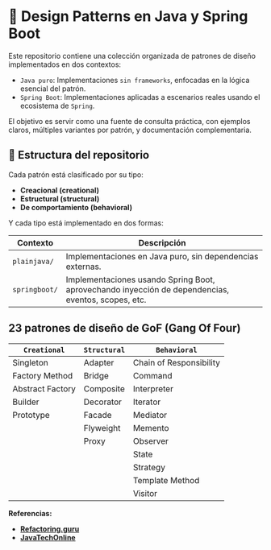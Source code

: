 # 🧠 Design Patterns en Java y Spring Boot

Este repositorio contiene una colección organizada de patrones de diseño implementados en dos contextos:

- `Java puro`: Implementaciones `sin frameworks`, enfocadas en la lógica esencial del patrón.
- `Spring Boot`: Implementaciones aplicadas a escenarios reales usando el ecosistema de `Spring`.

El objetivo es servir como una fuente de consulta práctica, con ejemplos claros, múltiples variantes por patrón, y
documentación complementaria.

## 📂 Estructura del repositorio

Cada patrón está clasificado por su tipo:

- **Creacional (creational)**
- **Estructural (structural)**
- **De comportamiento (behavioral)**

Y cada tipo está implementado en dos formas:

| Contexto      | Descripción                                                                                        |
|---------------|----------------------------------------------------------------------------------------------------|
| `plainjava/`  | Implementaciones en Java puro, sin dependencias externas.                                          |
| `springboot/` | Implementaciones usando Spring Boot, aprovechando inyección de dependencias, eventos, scopes, etc. |

## 23 patrones de diseño de GoF (Gang Of Four)

| `Creational`     | `Structural` | `Behavioral`            |
|------------------|--------------|-------------------------|
| Singleton        | Adapter      | Chain of Responsibility |
| Factory Method   | Bridge       | Command                 |
| Abstract Factory | Composite    | Interpreter             |
| Builder          | Decorator    | Iterator                |
| Prototype        | Facade       | Mediator                |
|                  | Flyweight    | Memento                 |
|                  | Proxy        | Observer                |
|                  |              | State                   |
|                  |              | Strategy                |
|                  |              | Template Method         |
|                  |              | Visitor                 |

**Referencias:**

- [**Refactoring.guru**](https://refactoring.guru/es/design-patterns/java)
- [**JavaTechOnline**](https://javatechonline.com/java-design-patterns-java/)
